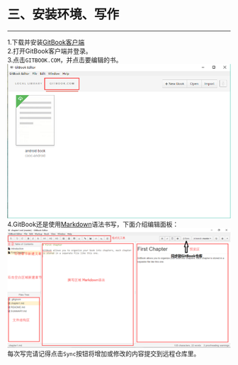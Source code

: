 三、安装环境、写作
===
---

1.下载并安装[GitBook客户端](http://downloads.editor.gitbook.com/)   
2.打开GitBook客户端并登录。   
3.点击`GITBOOK.COM`，并点击要编辑的书。
![Choose](../images/client.png)    
4.GitBook还是使用[Markdown](http://wowubuntu.com/markdown/)语法书写，下面介绍编辑面板：
![Edit](../images/edit.png)   
每次写完请记得点击`Sync`按钮将增加或修改的内容提交到远程仓库里。